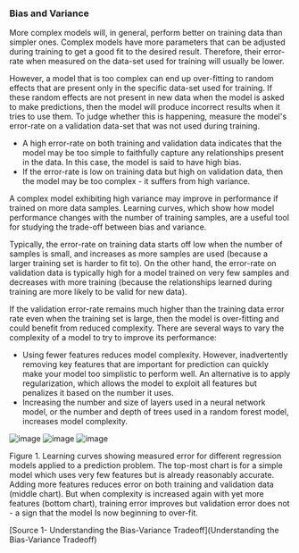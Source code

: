 ### __Bias and Variance__

More complex models will, in general, perform better on training data than simpler ones. Complex models have more parameters that can be adjusted during training to get a good fit to the desired result. Therefore, their error-rate when measured on the data-set used for training will usually be lower.

However, a model that is too complex can end up over-fitting to random effects that are present only in the specific data-set used for training. If these random effects are not present in new data when the model is asked to make predictions, then the model will produce incorrect results when it tries to use them. To judge whether this is happening, measure the model's error-rate on a validation data-set that was not used during training.

- A high error-rate on both training and validation data indicates that the model may be too simple to faithfully capture any relationships present in the data. In this case, the model is said to have high bias.
- If the error-rate is low on training data but high on validation data, then the model may be too complex - it suffers from high variance.

A complex model exhibiting high variance may improve in performance if trained on more data samples. Learning curves, which show how model performance changes with the number of training samples, are a useful tool for studying the trade-off between bias and variance.

Typically, the error-rate on training data starts off low when the number of samples is small, and increases as more samples are used (because a larger training set is harder to fit to). On the other hand, the error-rate on validation data is typically high for a model trained on very few samples and decreases with more training (because the relationships learned during training are more likely to be valid for new data).

If the validation error-rate remains much higher than the training data error rate even when the training set is large, then the model is over-fitting and could benefit from reduced complexity. There are several ways to vary the complexity of a model to try to improve its performance:

- Using fewer features reduces model complexity. However, inadvertently removing key features that are important for prediction can quickly make your model too simplistic to perform well. An alternative is to apply regularization, which allows the model to exploit all features but penalizes it based on the number it uses.
- Increasing the number and size of layers used in a neural network model, or the number and depth of trees used in a random forest model, increases model complexity.

![image](https://user-images.githubusercontent.com/51910127/130131447-538bb39c-b23c-459a-a680-7af54c3cb369.png)
![image](https://user-images.githubusercontent.com/51910127/130131518-094d8d45-3e80-4619-b683-a3156de220ef.png)
![image](https://user-images.githubusercontent.com/51910127/130131556-1015e330-31a8-4da1-a80a-b28e161df9a7.png)

Figure 1. Learning curves showing measured error for different regression models applied to a prediction problem. The top-most chart is for a simple model which uses very few features but is already reasonably accurate. Adding more features reduces error on both training and validation data (middle chart). But when complexity is increased again with yet more features (bottom chart), training error improves but validation error does not - a sign that the model Is now beginning to over-fit.

[Source 1- Understanding the Bias-Variance Tradeoff](Understanding the Bias-Variance Tradeoff)

